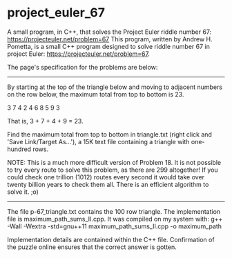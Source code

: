 # project_euler_67
A small program, in C++, that solves the Project Euler riddle number 67: 
https://projecteuler.net/problem=67
This program, written by Andrew H. Pometta, is a small C++ program designed to 
solve riddle number 67 in project Euler: https://projecteuler.net/problem=67.

The page's specification for the problems are below:

***

By starting at the top of the triangle below and moving to adjacent numbers on
 the row below, the maximum total from top to bottom is 23.

   3
  7 4
 2 4 6
8 5 9 3

That is, 3 + 7 + 4 + 9 = 23.

Find the maximum total from top to bottom in triangle.txt (right click and 
'Save Link/Target As...'), a 15K text file containing a triangle with 
one-hundred rows.

NOTE: This is a much more difficult version of Problem 18. It is not possible 
to try every route to solve this problem, as there are 299 altogether! If you 
could check one trillion (1012) routes every second it would take over twenty 
billion years to check them all. There is an efficient algorithm to solve it. 
;o)

***

The file p-67_triangle.txt contains the 100 row triangle.  The implementation 
file is maximum_path_sums_II.cpp.  It was compiled on my system with:
g++ -Wall -Wextra -std=gnu++11 maximum_path_sums_II.cpp -o maximum_path

Implementation details are contained within the C++ file.  Confirmation of the 
puzzle online ensures that the correct answer is gotten.
